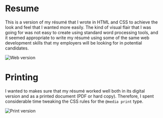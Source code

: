 # Resume

This is a version of my résumé that I wrote in HTML and CSS to achieve the look and feel that I wanted more easily. The kind of visual flair that I was going for was not easy to create using standard word processing tools, and it seemed appropriate to write my résumé using some of the same web development skills that my employers will be looking for in potential candidates.

![Web version]()

# Printing

I wanted to makes sure that my résumé worked well both in its digital version and as a printed document (PDF or hard copy). Therefore, I spent considerable time tweaking the CSS rules for the `@media print` type.

![Print version]()
